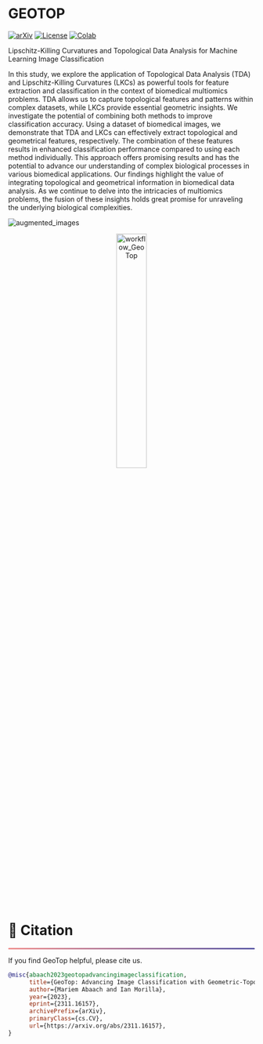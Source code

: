 # GEOTOP 
[![arXiv](https://img.shields.io/badge/arXiv-2311.16157-red)](https://arxiv.org/abs/2311.16157)
[![License](https://img.shields.io/badge/License-CC_BY_NC_ND_4.0-green)](https://creativecommons.org/licenses/by-nc-nd/4.0/)
[![Colab](https://colab.research.google.com/assets/colab-badge.svg)](https://github.com/MorillaLab/TopoTransformers/)

Lipschitz-Killing Curvatures and Topological Data Analysis for Machine Learning Image Classification

In this study, we explore the application of Topological Data Analysis (TDA) and Lipschitz-Killing Curvatures (LKCs) as powerful tools for feature extraction and classification in the context of biomedical multiomics problems. TDA allows us to capture topological features and patterns within complex datasets, while LKCs provide essential geometric insights. We investigate the potential of combining both methods to improve classification accuracy. Using a dataset of biomedical images, we demonstrate that TDA and LKCs can effectively extract topological and geometrical features, respectively. The combination of these features results in enhanced classification performance compared to using each method individually. This approach offers promising results and has the potential to advance our understanding of complex biological processes in various biomedical applications. Our findings highlight the value of integrating topological and geometrical information in biomedical data analysis. As we continue to delve into the intricacies of multiomics problems, the fusion of these insights holds great promise for unraveling the underlying biological complexities.

![augmented_images](https://github.com/MorillaLab/MLITLKC/blob/main/Images/augmented_images.png)

<!-- HTML for image resizing -->
<div align="center">
  <img src="https://github.com/MorillaLab/MLITLKC/blob/main/Images/ML_workflow_GeoTop.png?raw=true" alt="workflow_GeoTop" width="35%"/>
</div>

<!-- ============================================== -->
<div align="left">
  <h1 id="citation">🎈 Citation</h1>
  <hr style="height: 3px; background: linear-gradient(90deg, #EF8E8D, #5755A3); border: none; border-radius: 3px;">
</div>

If you find GeoTop helpful, please cite us.

```bibtex
@misc{abaach2023geotopadvancingimageclassification,
      title={GeoTop: Advancing Image Classification with Geometric-Topological Analysis}, 
      author={Mariem Abaach and Ian Morilla},
      year={2023},
      eprint={2311.16157},
      archivePrefix={arXiv},
      primaryClass={cs.CV},
      url={https://arxiv.org/abs/2311.16157}, 
}
```
